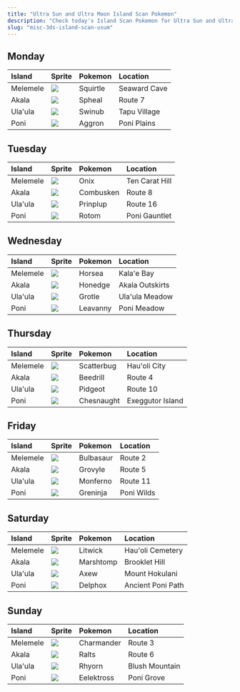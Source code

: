 ```yaml
---
title: "Ultra Sun and Ultra Moon Island Scan Pokemon"
description: "Check today's Island Scan Pokemon for Ultra Sun and Ultra Moon!"
slug: "misc-3ds-island-scan-usum"
---
```


## Monday

| Island   | Sprite                                                 | Pokemon  | Location     |
| :------- | :----------------------------------------------------- | :------- | :----------- |
| Melemele | ![](https://cdn.bulbagarden.net/upload/9/92/007MS.png) | Squirtle | Seaward Cave |
| Akala    | ![](https://cdn.bulbagarden.net/upload/4/43/363MS.png) | Spheal   | Route 7      |
| Ula'ula  | ![](https://cdn.bulbagarden.net/upload/1/10/220MS.png) | Swinub   | Tapu Village |
| Poni     | ![](https://cdn.bulbagarden.net/upload/d/d5/306MS.png) | Aggron   | Poni Plains  |

## Tuesday

| Island   | Sprite                                                 | Pokemon   | Location       |
| :------- | :----------------------------------------------------- | :-------- | :------------- |
| Melemele | ![](https://cdn.bulbagarden.net/upload/c/cd/095MS.png) | Onix      | Ten Carat Hill |
| Akala    | ![](https://cdn.bulbagarden.net/upload/4/4d/256MS.png) | Combusken | Route 8        |
| Ula'ula  | ![](https://cdn.bulbagarden.net/upload/a/a3/394MS.png) | Prinplup  | Route 16       |
| Poni     | ![](https://cdn.bulbagarden.net/upload/1/14/479MS.png) | Rotom     | Poni Gauntlet  |

## Wednesday

| Island   | Sprite                                                 | Pokemon  | Location        |
| :------- | :----------------------------------------------------- | :------- | :-------------- |
| Melemele | ![](https://cdn.bulbagarden.net/upload/2/23/116MS.png) | Horsea   | Kala'e Bay      |
| Akala    | ![](https://cdn.bulbagarden.net/upload/0/04/679MS.png) | Honedge  | Akala Outskirts |
| Ula'ula  | ![](https://cdn.bulbagarden.net/upload/4/40/388MS.png) | Grotle   | Ula'ula Meadow  |
| Poni     | ![](https://cdn.bulbagarden.net/upload/2/2d/542MS.png) | Leavanny | Poni Meadow     |

## Thursday

| Island   | Sprite                                                 | Pokemon    | Location         |
| :------- | :----------------------------------------------------- | :--------- | :--------------- |
| Melemele | ![](https://cdn.bulbagarden.net/upload/e/e0/664MS.png) | Scatterbug | Hau'oli City     |
| Akala    | ![](https://cdn.bulbagarden.net/upload/5/5a/015MS.png) | Beedrill   | Route 4          |
| Ula'ula  | ![](https://cdn.bulbagarden.net/upload/6/68/018MS.png) | Pidgeot    | Route 10         |
| Poni     | ![](https://cdn.bulbagarden.net/upload/1/1c/652MS.png) | Chesnaught | Exeggutor Island |

## Friday

| Island   | Sprite                                                 | Pokemon   | Location   |
| :------- | :----------------------------------------------------- | :-------- | :--------- |
| Melemele | ![](https://cdn.bulbagarden.net/upload/e/ec/001MS.png) | Bulbasaur | Route 2    |
| Akala    | ![](https://cdn.bulbagarden.net/upload/a/a5/253MS.png) | Grovyle   | Route 5    |
| Ula'ula  | ![](https://cdn.bulbagarden.net/upload/7/70/391MS.png) | Monferno  | Route 11   |
| Poni     | ![](https://cdn.bulbagarden.net/upload/8/87/658MS.png) | Greninja  | Poni Wilds |

## Saturday

| Island   | Sprite                                                 | Pokemon   | Location          |
| :------- | :----------------------------------------------------- | :-------- | :---------------- |
| Melemele | ![](https://cdn.bulbagarden.net/upload/7/7c/607MS.png) | Litwick   | Hau'oli Cemetery  |
| Akala    | ![](https://cdn.bulbagarden.net/upload/2/21/259MS.png) | Marshtomp | Brooklet Hill     |
| Ula'ula  | ![](https://cdn.bulbagarden.net/upload/0/0c/610MS.png) | Axew      | Mount Hokulani    |
| Poni     | ![](https://cdn.bulbagarden.net/upload/f/f8/655MS.png) | Delphox   | Ancient Poni Path |

## Sunday

| Island   | Sprite                                                 | Pokemon    | Location       |
| :------- | :----------------------------------------------------- | :--------- | :------------- |
| Melemele | ![](https://cdn.bulbagarden.net/upload/b/bb/004MS.png) | Charmander | Route 3        |
| Akala    | ![](https://cdn.bulbagarden.net/upload/3/32/280MS.png) | Ralts      | Route 6        |
| Ula'ula  | ![](https://cdn.bulbagarden.net/upload/6/67/111MS.png) | Rhyorn     | Blush Mountain |
| Poni     | ![](https://cdn.bulbagarden.net/upload/0/0f/604MS.png) | Eelektross | Poni Grove     |
